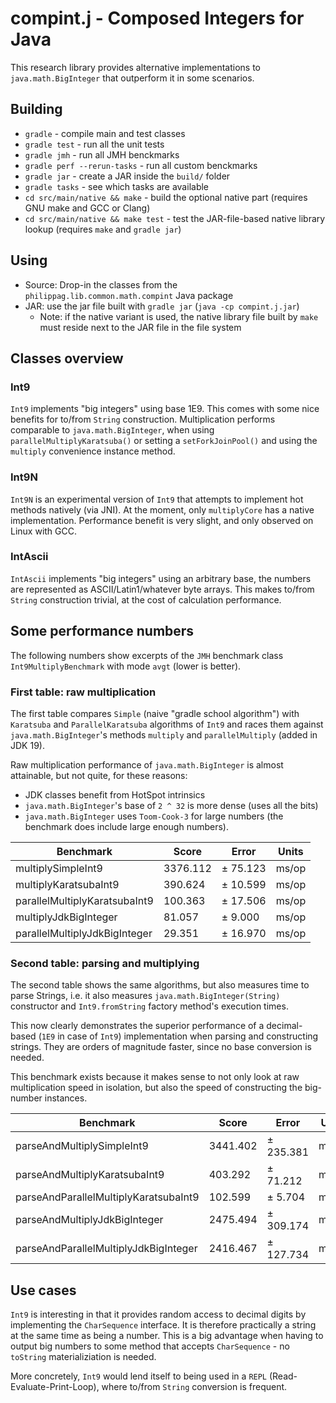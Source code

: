 # compint.j - Composed Integers for Java

This research library provides alternative implementations to `java.math.BigInteger` that outperform it in some scenarios.

## Building

- `gradle` - compile main and test classes
- `gradle test` - run all the unit tests
- `gradle jmh` - run all JMH benckmarks
- `gradle perf --rerun-tasks` - run all custom benckmarks
- `gradle jar` - create a JAR inside the `build/` folder
- `gradle tasks` - see which tasks are available
- `cd src/main/native && make` - build the optional native part (requires GNU make and GCC or Clang)
- `cd src/main/native && make test` - test the JAR-file-based native library lookup (requires `make` and `gradle jar`)

## Using

- Source: Drop-in the classes from the `philippag.lib.common.math.compint` Java package
- JAR: use the jar file built with `gradle jar` (`java -cp compint.j.jar`)
  - Note: if the native variant is used, the native library file built by `make` must reside next to the JAR file in the file system

## Classes overview

### Int9

 `Int9` implements "big integers" using base 1E9. This comes with some nice benefits for to/from `String` construction. 
Multiplication performs comparable to `java.math.BigInteger`, when using 
`parallelMultiplyKaratsuba()` or setting a `setForkJoinPool()` and using the `multiply` convenience instance method.

### Int9N

`Int9N` is an experimental version of `Int9` that attempts to implement hot methods natively (via JNI). At the moment,
only `multiplyCore` has a native implementation. Performance benefit is very slight, and only observed on Linux with GCC.

### IntAscii
 `IntAscii` implements "big integers" using an arbitrary base, the numbers are represented as ASCII/Latin1/whatever byte arrays.
 This makes to/from `String` construction trivial, at the cost of calculation performance.

## Some performance numbers

The following numbers show excerpts of the `JMH` benchmark class `Int9MultiplyBenchmark` with mode `avgt` (lower is better).

### First table: raw multiplication

The first table compares `Simple` (naive "gradle school algorithm") with `Karatsuba` and `ParallelKaratsuba`
algorithms of `Int9` and races them against `java.math.BigInteger`'s methods
`multiply` and `parallelMultiply` (added in JDK 19).

Raw multiplication performance of `java.math.BigInteger` is almost attainable, but not quite,
for these reasons:
- JDK classes benefit from HotSpot intrinsics
- `java.math.BigInteger`'s base of `2 ^ 32` is more dense (uses all the bits)
- `java.math.BigInteger` uses `Toom-Cook-3` for large numbers (the benchmark does include large enough numbers).

| Benchmark                             |  Score   | Error     | Units |
| ------------------------------------- | -------- | --------- | ----- |
| multiplySimpleInt9                    | 3376.112 | ±  75.123 | ms/op |
| multiplyKaratsubaInt9                 |  390.624 | ±  10.599 | ms/op |
| parallelMultiplyKaratsubaInt9         |  100.363 | ±  17.506 | ms/op |
| multiplyJdkBigInteger                 |   81.057 | ±   9.000 | ms/op |
| parallelMultiplyJdkBigInteger         |   29.351 | ±  16.970 | ms/op |

### Second table: parsing and multiplying

The second table shows the same algorithms, but also measures time to parse Strings,
i.e. it also measures `java.math.BigInteger(String)` constructor and `Int9.fromString` factory method's
execution times.

This now clearly demonstrates the superior performance of a decimal-based (`1E9` in case of `Int9`) 
implementation when parsing and constructing strings. They are orders of magnitude faster, since no base conversion is needed.

This benchmark exists because it makes sense to not only look at raw multiplication speed in isolation, but also the speed of
constructing the big-number instances.

| Benchmark                             |  Score   | Error     | Units |
| ------------------------------------- | -------- | --------- | ----- |
| parseAndMultiplySimpleInt9            | 3441.402 | ± 235.381 | ms/op |
| parseAndMultiplyKaratsubaInt9         |  403.292 | ±  71.212 | ms/op |
| parseAndParallelMultiplyKaratsubaInt9 |  102.599 | ±   5.704 | ms/op |
| parseAndMultiplyJdkBigInteger         | 2475.494 | ± 309.174 | ms/op |
| parseAndParallelMultiplyJdkBigInteger | 2416.467 | ± 127.734 | ms/op |

## Use cases

`Int9` is interesting in that it provides random access to decimal digits by implementing the `CharSequence` interface.
It is therefore practically a string at the same time as being a number. This is a big advantage when having to output
big numbers to some method that accepts `CharSequence` - no `toString` materializiation is needed.

More concretely, `Int9` would lend itself to being used in a `REPL` (Read-Evaluate-Print-Loop), 
where to/from `String` conversion is frequent.
